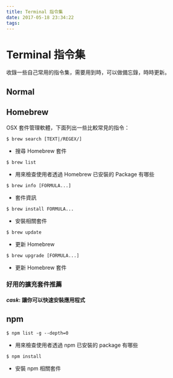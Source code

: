 ```yaml
---
title: Terminal 指令集
date: 2017-05-18 23:34:22
tags:
---
```


# Terminal 指令集

收錄一些自己常用的指令集，需要用到時，可以做備忘錄，時時更新。

<!-- more -->

## Normal

## Homebrew

OSX 套件管理軟體，下面列出一些比較常見的指令：

```
$ brew search [TEXT|/REGEX/]
```

* 搜尋 Homebrew 套件

```
$ brew list
```

* 用來檢查使用者透過 Homebrew 已安裝的 Package 有哪些 

```
$ brew info [FORMULA...]
```

* 套件資訊

```
$ brew install FORMULA...
```

* 安裝相關套件

```
$ brew update
```

* 更新 Homebrew

```
$ brew upgrade [FORMULA...]
```

* 更新 Homebrew 套件

### 好用的擴充套件推薦
#### *cask*:  讓你可以快速安裝應用程式

## npm

```
$ npm list -g --depth=0
```

* 用來檢查使用者透過 npm 已安裝的 package 有哪些

```
$ npm install
```

* 安裝 npm 相關套件


